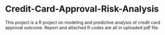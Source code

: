 # Credit-Card-Approval-Risk-Analysis
This project is a R project on modeling and predictive analysis of credit card approval outcome. Report and attached R codes
are all in uploaded pdf file. 
